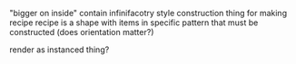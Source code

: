 "bigger on inside"
contain infinifacotry style construction thing for making recipe 
recipe is a shape with items in specific pattern that must be constructed (does orientation matter?)

render as instanced thing?